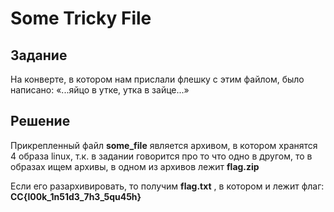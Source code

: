 # Some Tricky File

## Задание

На конверте, в котором нам прислали флешку с этим файлом, было написано: «...яйцо в утке, утка в зайце...»

## Решение

Прикрепленный файл **some_file** является архивом, в котором хранятся 4 образа linux, т.к. в задании говорится про то что одно в другом, то в образах ищем архивы, в одном из архивов лежит **flag.zip**

Если его разархивировать, то получим **flag.txt** , в котором и лежит флаг: **CC{l00k_1n51d3_7h3_5qu45h}**